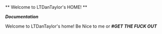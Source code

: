 ** Welcome to LTDanTaylor's HOME! **

  ***Documentation***

  Welcome to LTDanTaylor's home! Be Nice to me or ***#GET THE FUCK OUT***
   
  
